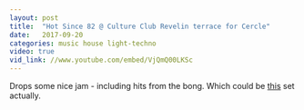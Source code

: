 ```yaml
---
layout: post
title:  "Hot Since 82 @ Culture Club Revelin terrace for Cercle"
date:   2017-09-20
categories: music house light-techno
video: true
vid_link: //www.youtube.com/embed/VjQmQ00LKSc
---
```


Drops some nice jam - including hits from the bong.  Which could be [this] set actually.

[this]: //www.youtube.com/watch?v=B1MPNjffMqw



